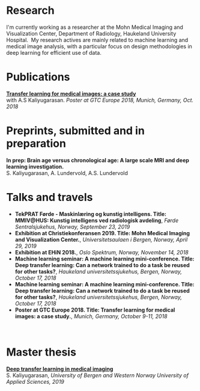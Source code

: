 ---
---

# Research 
I'm currently working as a researcher at the Mohn Medical Imaging and Visualization Center, Department of Radiology, Haukeland University Hospital. 
My research actives are mainly related to machine learning and medical image analysis, with a particular focus on design methodologies in deep learning for efficient use of data.

# Publications 
<a href="https://www.nvidia.com/content/dam/en-zz/Solutions/gtc-europe/posters/deep-learning/gtc18eu-research-posters-AIDL_20_EP8136_Satheshkumar_Kaliyugarasan.jpg"> 
	<b>Transfer learning for medical images: a case study </b>
</a>
<br>
with A.S Kaliyugarasan. <i>Poster at GTC Europe 2018, Munich, Germany, Oct. 2018 </i>

# Preprints, submitted and in preparation
<b>In prep: Brain age versus chronological age: A large scale MRI and deep learning investigation. </b>
<br>
S. Kaliyugarasan, A. Lundervold, A.S. Lundervold

# Talks and travels 
<ul>
  <li><b>TekPRAT Førde - Maskinlæring og kunstig intelligens. Title: MMIV@HUS: Kunstig intelligens ved radiologisk avdeling</b>, 
  	<i>Førde Sentralsjukehus, Norway, September 23, 2019 </i>
  </li>
  <li> 
  	<b>Exhibition at Christiekonferansen 2019. Title: Mohn Medical Imaging and Visualization Center.</b>, 
  	<i>Universitetsaulaen i Bergen, Norway, April 29, 2019 </i>
  </li>
  <li><b>Exhibition at EHiN 2018.</b>, 
  	<i>Oslo Spektrum, Norway, November 14, 2018 </i>
</li>
 <li> <b>Machine learning seminar: A machine learning mini-conference. Title: Deep transfer learning: Can a network trained to do a task be reused for other tasks?</b>, 
  	<i>Haukeland universitetssjukehus, Bergen, Norway, October 17, 2018 </i>
  </li>
   <li> <b>Machine learning seminar: A machine learning mini-conference. Title: Deep transfer learning: Can a network trained to do a task be reused for other tasks?</b>, 
  	<i>Haukeland universitetssjukehus, Bergen, Norway, October 17, 2018 </i>
  </li>
  <li> 
  	<b>Poster at GTC Europe 2018. Title: Transfer learning for medical images: a case study.</b>, 
  	<i>Munich, Germany, October 9-11, 2018 </i>
  </li>
</ul>

<br>


# Master thesis 
<a href="http://bora.uib.no/bitstream/handle/1956/20849/Deep_transfer_learning_in_medical_imaging.pdf"><b>Deep transfer learning in medical imaging</b></a>
<br>
S. Kaliyugarasan, <i>University of Bergen and Western Norway University of Applied Sciences, 2019 </i>
